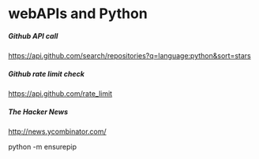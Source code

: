 # webAPIs and Python

##### Github API call

https://api.github.com/search/repositories?q=language:python&sort=stars

##### Github rate limit check
https://api.github.com/rate_limit

##### The Hacker News
http://news.ycombinator.com/


<!-- Useful Command Line Checks for Pip -->
python -m ensurepip
